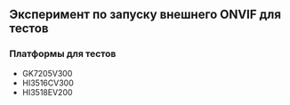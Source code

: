 
## Эксперимент по запуску внешнего ONVIF для тестов

### Платформы для тестов

* GK7205V300
* HI3516CV300
* HI3518EV200